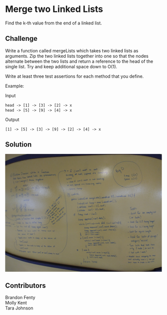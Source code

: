 # Merge two Linked Lists
Find the k-th value from the end of a linked list.

## Challenge
Write a function called mergeLists which takes two linked lists as arguments. Zip the two linked lists together into one
 so that the nodes alternate between the two lists and return a reference to the head of the single list. Try and keep additional space down to O(1).

Write at least three test assertions for each method that you define.

Example:

Input
```
head -> [1] -> [3] -> [2] -> x
head -> [5] -> [9] -> [4] -> x
```
Output
```
[1] -> [5] -> [3] -> [9] -> [2] -> [4] -> x
```

## Solution
![alt text](assets/ll_merge.jpg "ll_merge")

## Contributors
Brandon Fenty  
Molly Kent  
Tara Johnson
